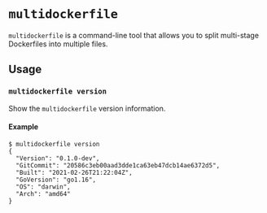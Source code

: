 # `multidockerfile`

`multidockerfile` is a command-line tool that allows you to split multi-stage Dockerfiles into multiple files.


## Usage

### `multidockerfile version`

Show the `multidockerfile` version information.

#### Example

```console
$ multidockerfile version
{
  "Version": "0.1.0-dev",
  "GitCommit": "20586c3eb00aad3dde1ca63eb47dcb14ae6372d5",
  "Built": "2021-02-26T21:22:04Z",
  "GoVersion": "go1.16",
  "OS": "darwin",
  "Arch": "amd64"
}
```
